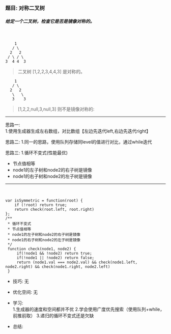 
### 题目: 对称二叉树
##### 给定一个二叉树，检查它是否是镜像对称的。

&nbsp;
```
    1
   / \
  2   2
 / \ / \
3  4 4  3
```
> 二叉树 [1,2,2,3,4,4,3] 是对称的。  

```
    1
   / \
  2   2
   \   \
   3    3
```
>  [1,2,2,null,3,null,3] 则不是镜像对称的: 

---
思路一:  
1.使用生成器生成左右数组，对比数组【左边先迭代left,右边先迭代right】

思路二:
1.同一的思路，使用队列存储同level的值进行对比，通过while迭代

思路三: 
1.循环不变式(性能最优)
 * 节点值相等
 * node1的左子树和node2的右子树是镜像
 * node1的右子树和node2的左子树是镜像
---

&nbsp;

```
var isSymmetric = function(root) {
    if (!root) return true;
    return check(root.left, root.right)
};
/**
 * 循环不变式
 * 节点值相等
 * node1的左子树和node2的右子树是镜像
 * node1的右子树和node2的左子树是镜像
 */
 function check(node1, node2) {
     if(!node1 && !node2) return true;
     if(!node1 || !node2) return false;
     return (node1.val === node2.val) && check(node1.left, node2.right) && check(node1.right, node2.left)
 }
```

* 技巧: 无 

* 优化空间: 无

* 学习:  
1.生成器的速度和空间都并不优
2.学会使用广度优先搜索（使用队列+while，前推前取）
3.递归的循环不变式还是欠缺

* 总结:  
